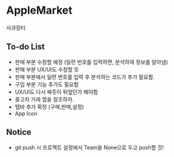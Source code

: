 # AppleMarket
사과장터

## To-do List
- 판매 부분 수정할 예정 (일련 번호를 입력하면, 분석하여 정보를 알아냄)
- 판매 부분 UX/UI도 수정할 듯
- 판매 부분에서 일련 번호를 입력 후 분석하는 코드가 추가 필요함.
- 구입 부분 기능 추가도 필요함
- UX/UI도 다시 짜듯이 뒤엎던가 해야함
- 중고차 거래 앱을 참조하자.
- 탭바 추가 확정 (구매,판매,설정)
- App Icon

## Notice
- git push 시 프로젝트 설정에서 Team을 None으로 두고 push할 것!

